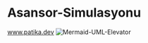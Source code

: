 # Asansor-Simulasyonu
www.patika.dev
![Mermaid-UML-Elevator](https://user-images.githubusercontent.com/107080904/202297584-2f721f31-ced8-4a0e-ac74-d1e661b3cd49.png)
